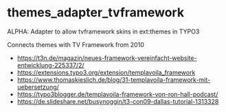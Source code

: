 # themes_adapter_tvframework
ALPHA: Adapter to allow tvframework skins in ext:themes in TYPO3

Connects themes with TV Framework from 2010

* https://t3n.de/magazin/neues-framework-vereinfacht-website-entwicklung-225337/2/
* https://extensions.typo3.org/extension/templavoila_framework
* https://www.thomaskieslich.de/blog/31-templavoila-framework-mit-uebersetzung/
* https://typo3blogger.de/templavoila-framework-von-ron-hall-podcast/
* https://de.slideshare.net/busynoggin/t3-con09-dallas-tutorial-1313328
